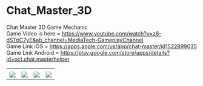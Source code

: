 # Chat_Master_3D
Chat Master 3D Game Mechanic
<br>
Game Video is here = https://www.youtube.com/watch?v=z6-dSTpC7yE&ab_channel=MediaTech-GameplayChannel
<br>
Game Link iOS = https://apps.apple.com/us/app/chat-master/id1522899035
<br>
Game Link Android = https://play.google.com/store/apps/details?id=oct.chat.masterhelper

<table>
<tr>
  <td></td>
  <td></td>
  <td></td>
  <td></td>
</tr>
<tr>
  <td><a href="https://www.linkpicture.com/view.php?img=LPic5f8c18a73db67292863074"><img src="https://www.linkpicture.com/q/Ekran-goruntusu-2020-10-18-132426.png" type="image"></a></td>
  <td><a href="https://www.linkpicture.com/view.php?img=LPic5f8c18a73db67292863074"><img src="https://www.linkpicture.com/q/Ekran-goruntusu-2020-10-18-132446.png" type="image" ></a></td>
  <td><a href="https://www.linkpicture.com/view.php?img=LPic5f8c18a73db67292863074"><img src="https://www.linkpicture.com/q/Ekran-goruntusu-2020-10-18-132509.png" type="image" ></a></td>
  <td><a href="https://www.linkpicture.com/view.php?img=LPic5f8c18a73db67292863074"><img src="https://www.linkpicture.com/q/Ekran-goruntusu-2020-10-18-132539.png" type="image" ></a></td>
</tr>
</table>
